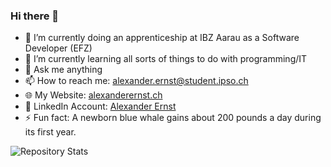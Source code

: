### Hi there 👋

- 🔭 I’m currently doing an apprenticeship at IBZ Aarau as a Software Developer (EFZ)
- 🌱 I’m currently learning all sorts of things to do with programming/IT
- 💬 Ask me anything
- 📫 How to reach me: alexander.ernst@student.ipso.ch
- 🌐 My Website: [alexanderernst.ch](https://alexanderernst.ch)
- 🏢 LinkedIn Account: [Alexander Ernst](https://www.linkedin.com/in/alexanderternst/)
- ⚡ Fun fact: A newborn blue whale gains about 200 pounds a day during its first year.

![Repository Stats](https://github-readme-stats.vercel.app/api/top-langs/?username=alexanderternst&theme=blue-green)
